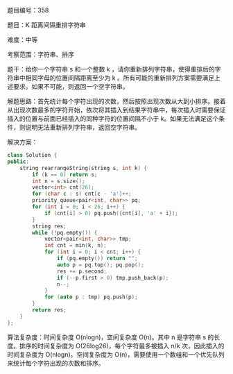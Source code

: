 题目编号：358

题目：K 距离间隔重排字符串

难度：中等

考察范围：字符串、排序

题干：给你一个字符串 s 和一个整数 k ，请你重新排列字符串，使得重排后的字符串中相同字母的位置间隔距离至少为 k 。所有可能的重新排列方案需要满足上述要求。如果不可能，则返回一个空字符串。

解题思路：首先统计每个字符出现的次数，然后按照出现次数从大到小排序。接着从出现次数最多的字符开始，依次将其插入到结果字符串中，每次插入时需要保证插入的位置与前面已经插入的同种字符的位置间隔不小于 k。如果无法满足这个条件，则说明无法重新排列字符串，返回空字符串。

解决方案：

```cpp
class Solution {
public:
    string rearrangeString(string s, int k) {
        if (k == 0) return s;
        int n = s.size();
        vector<int> cnt(26);
        for (char c : s) cnt[c - 'a']++;
        priority_queue<pair<int, char>> pq;
        for (int i = 0; i < 26; i++) {
            if (cnt[i] > 0) pq.push({cnt[i], 'a' + i});
        }
        string res;
        while (!pq.empty()) {
            vector<pair<int, char>> tmp;
            int cnt = min(k, n);
            for (int i = 0; i < cnt; i++) {
                if (pq.empty()) return "";
                auto p = pq.top(); pq.pop();
                res += p.second;
                if (--p.first > 0) tmp.push_back(p);
                n--;
            }
            for (auto p : tmp) pq.push(p);
        }
        return res;
    }
};
```

算法复杂度：时间复杂度 O(nlogn)，空间复杂度 O(n)。其中 n 是字符串 s 的长度。排序的时间复杂度为 O(26log26)，每个字符最多被插入 n/k 次，因此插入的时间复杂度为 O(nlogn)。空间复杂度为 O(n)，需要使用一个数组和一个优先队列来统计每个字符出现的次数和排序。